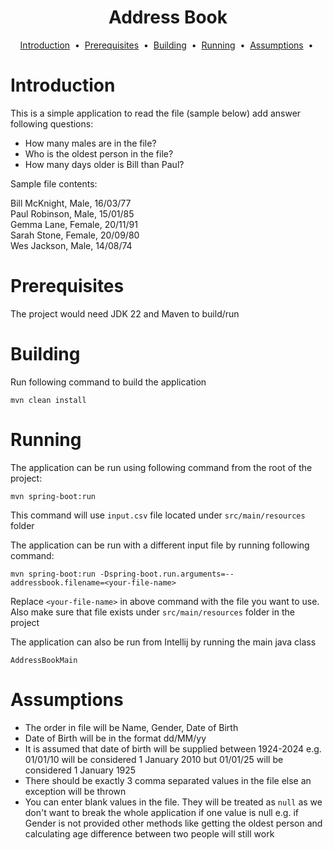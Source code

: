 <h1 align="center">
    Address Book
</h1>
<p align="center">
<a href="#introduction">Introduction</a> &nbsp;&bull;&nbsp;
<a href="#prerequisites">Prerequisites</a> &nbsp;&bull;&nbsp;
<a href="#building">Building</a> &nbsp;&bull;&nbsp;
<a href="#running">Running</a> &nbsp;&bull;&nbsp;
<a href="#assumptions">Assumptions</a> &nbsp;&bull;&nbsp;
</p>

# Introduction
This is a simple application to read the file (sample below) add answer following questions:

* How many males are in the file?
* Who is the oldest person in the file?
* How many days older is Bill than Paul?

Sample file contents:

Bill McKnight, Male, 16/03/77 <br />
Paul Robinson, Male, 15/01/85 <br />
Gemma Lane, Female, 20/11/91 <br />
Sarah Stone, Female, 20/09/80 <br />
Wes Jackson, Male, 14/08/74 <br />

# Prerequisites

The project would need JDK 22 and Maven to build/run


# Building

Run following command to build the application

`mvn clean install
`
# Running

The application can be run using following command from the root of the project:

`mvn spring-boot:run`

This command will use `input.csv` file located under `src/main/resources` folder

The application can be run with a different input file by running following command:

`mvn spring-boot:run -Dspring-boot.run.arguments=--addressbook.filename=<your-file-name>
`

Replace `<your-file-name>` in above command with the file you want to use.
Also make sure that file exists under `src/main/resources` folder in the project

The application can also be run from Intellij by running the main java class 

`AddressBookMain`

# **Assumptions**

* The order in file will be Name, Gender, Date of Birth
* Date of Birth will be in the format dd/MM/yy
* It is assumed that date of birth will be supplied between 1924-2024 e.g. 01/01/10 will be considered 1 January 2010 but 01/01/25 will be considered 1 January 1925
* There should be exactly 3 comma separated values in the file else an exception will be thrown
* You can enter blank values in the file. They will be treated as `null` as we don't want to break the whole application if one value is null
  e.g. if Gender is not provided other methods like getting the oldest person and calculating
  age difference between two people will still work


